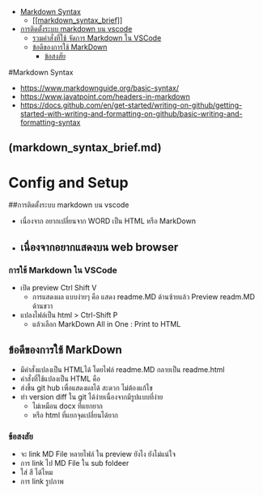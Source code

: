 
<!-- @import "[TOC]" {cmd="toc" depthFrom=1 depthTo=6 orderedList=false} -->

<!-- code_chunk_output -->

- [Markdown Syntax](#markdown-syntax)
  - [[[markdown_syntax_brief]]](#markdown_syntax_brief)
- [การติดตั้งระบบ markdown บน vscode](#การติดตั้งระบบ-markdown-บน-vscode)
    - [รวมคำสั่งที่ใช้ จัดการ Markdown ใน VSCode](#รวมคําสั่งที่ใช้-จัดการ-markdown-ใน-vscode)
  - [ข้อดีของการใช้ MarkDown](#ข้อดีของการใช้-markdown)
    - [ข้อสงสัย](#ข้อสงสัย)

<!-- /code_chunk_output -->
#Markdown Syntax 
 - https://www.markdownguide.org/basic-syntax/
 - https://www.javatpoint.com/headers-in-markdown
 - https://docs.github.com/en/get-started/writing-on-github/getting-started-with-writing-and-formatting-on-github/basic-writing-and-formatting-syntax

## (markdown_syntax_brief.md)
 
# Config and Setup 
##การติดตั้งระบบ markdown บน vscode
- เนื่องจาก อยากเปลี่ยนจาก WORD เป็น HTML หรือ MarkDown
- เนื่องจากอยากแสดงบน web browser 
  - 
### การใช้ Markdown ใน VSCode 
- เปิด preview Ctrl Shift V
  - การแสดงผล แบบง่ายๆ คือ แสดง readme.MD ด้านซ้ายแล้ว Preview readm.MD ด้านขวา 
- แปลงไฟล์เป็น html > Ctrl-Shift P 
  - แล้วเลือก MarkDown All in One : Print to HTML 

## ข้อดีของการใช้ MarkDown
  - มีคำสั่งแปลงเป็น HTMLได้ โดยไฟล์  readme.MD กลายเป็น readme.html 
  - คำสั่งที่ใช้แปลงเป็น HTML คือ  
- ส่งขึ้น git hub เพื่อแสดงผลได้ สะดวก ไม่ต้องแก้ไข
- ทำ version diff ใน git ได้ง่ายเนื่องจากมีรูปแบบที่ง่าย 
  - ไม่เหมือน docx ที่แยกยาก  
  - หรือ html ที่แยกจุดเปลี่ยนได้ยาก

### ข้อสงสัย
- จะ link MD File หลายไฟล์ ใน preview ยังไง ยังไม่แน่ใจ 
- การ link ไป MD File ใน sub foldeer
- ใส่ สี ได้ไหม 
- การ link รูปภาพ




